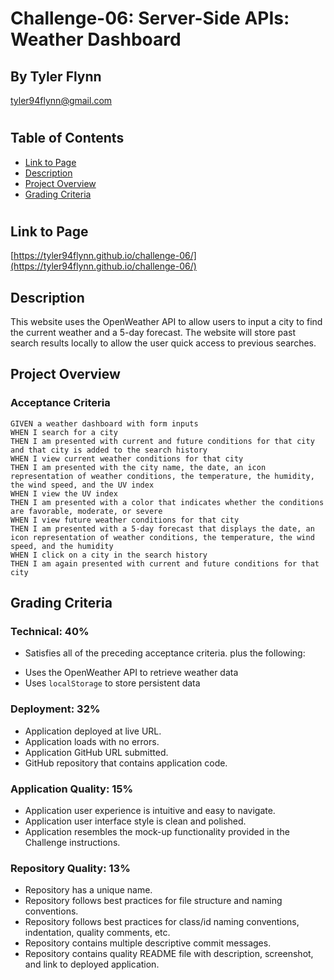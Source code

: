 # Challenge-06: Server-Side APIs: Weather Dashboard
## By Tyler Flynn
tyler94flynn@gmail.com
#

## Table of Contents
* [Link to Page](#link-to-page)
* [Description](#description)
* [Project Overview](#project-overview)
* [Grading Criteria](#grading-criteria)
#

## Link to Page

[https://tyler94flynn.github.io/challenge-06/](https://tyler94flynn.github.io/challenge-06/)

## Description
This website uses the OpenWeather API to allow users to input a city to find the current weather and a 5-day forecast. The website will store past search results locally to allow the user quick access to previous searches.

## Project Overview

### Acceptance Criteria

```
GIVEN a weather dashboard with form inputs
WHEN I search for a city
THEN I am presented with current and future conditions for that city and that city is added to the search history
WHEN I view current weather conditions for that city
THEN I am presented with the city name, the date, an icon representation of weather conditions, the temperature, the humidity, the wind speed, and the UV index
WHEN I view the UV index
THEN I am presented with a color that indicates whether the conditions are favorable, moderate, or severe
WHEN I view future weather conditions for that city
THEN I am presented with a 5-day forecast that displays the date, an icon representation of weather conditions, the temperature, the wind speed, and the humidity
WHEN I click on a city in the search history
THEN I am again presented with current and future conditions for that city
```

## Grading Criteria

### Technical: 40%
- Satisfies all of the preceding acceptance criteria. plus the following:
* Uses the OpenWeather API to retrieve weather data
* Uses ```localStorage``` to store persistent data

### Deployment: 32%
- Application deployed at live URL.
- Application loads with no errors.
- Application GitHub URL submitted.
- GitHub repository that contains application code.

### Application Quality: 15%
- Application user experience is intuitive and easy to navigate.
- Application user interface style is clean and polished.
- Application resembles the mock-up functionality provided in the Challenge instructions.

### Repository Quality: 13%
- Repository has a unique name.
- Repository follows best practices for file structure and naming conventions.
- Repository follows best practices for class/id naming conventions, indentation, quality comments, etc.
- Repository contains multiple descriptive commit messages.
- Repository contains quality README file with description, screenshot, and link to deployed application.